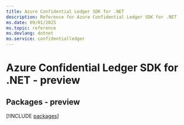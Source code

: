```yaml
---
title: Azure Confidential Ledger SDK for .NET
description: Reference for Azure Confidential Ledger SDK for .NET
ms.date: 09/01/2025
ms.topic: reference
ms.devlang: dotnet
ms.service: confidentialledger
---
```

# Azure Confidential Ledger SDK for .NET - preview
## Packages - preview
[!INCLUDE [packages](confidential-ledger-index.md)]